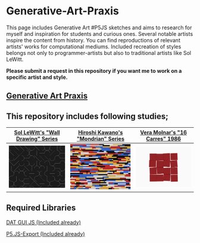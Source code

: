 # Generative-Art-Praxis
This page includes Generative Art #P5JS sketches and aims to research for myself and inspiration for students and curious ones. Several notable artists inspire the content from history. You can find reproductions of relevant artists' works for computational mediums. Included recreation of styles belongs not only to programmer-artists but also to traditional artists like Sol LeWitt.

**Please submit a request in this repository if you want me to work on a specific artist and style.**

## [Generative Art Praxis](https://github.com/alptugan/Generative-Art-Praxis)


## This repository includes following studies;

[Sol LeWitt's "Wall Drawing" Series](https://github.com/alptugan/Generative-Art-Praxis/tree/main/01_Sol_Lewitt_Wall_drawing_generator_01) | [Hiroshi Kawano's "Mondrian" Series](https://github.com/alptugan/Generative-Art-Praxis/tree/main/03_Hiroshi-Kawano) | [Vera Molnar's "16 Carres" 1986](https://github.com/alptugan/Generative-Art-Praxis/tree/main/04_Vera_Molnar-16_Carres_1986)
------------- | ------------- | -------------
![](01_Sol_Lewitt_Wall_drawing_generator_01/export/ss.jpg)  | ![](03_Hiroshi-Kawano/export/ss.jpg) | ![](04_Vera_Molnar-16_Carres_1986/export/ss.png)

## Required Libraries
[DAT GUI JS (Included already)](https://github.com/dataarts/dat.gui)

[P5.JS-Export (Included already)](https://github.com/drskullster/p5.js-export)
